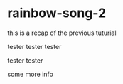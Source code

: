 # rainbow-song-2
this is a recap of the previous tuturial


tester tester tester 

tester tester

some more info